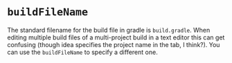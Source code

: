 # `buildFileName`
The standard filename for the build file in gradle is `build.gradle`. When editing multiple build files of a multi-project build in a text editor this can get confusing (though idea specifies the project name in the tab, I think?). You can use the `buildFileName` to specify a different one.
